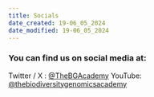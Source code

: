 ```yaml
---
title: Socials
date_created: 19-06_05_2024
date_modified: 19-06_05_2024
---
```

### You can find us on social media at:
Twitter / X : [@TheBGAcademy](https://twitter.com/TheBGAcademy)
YouTube: [@thebiodiversitygenomicsacademy](https://www.youtube.com/channel/UCJPtltyNBRZPcd7pm9bzh2A)
